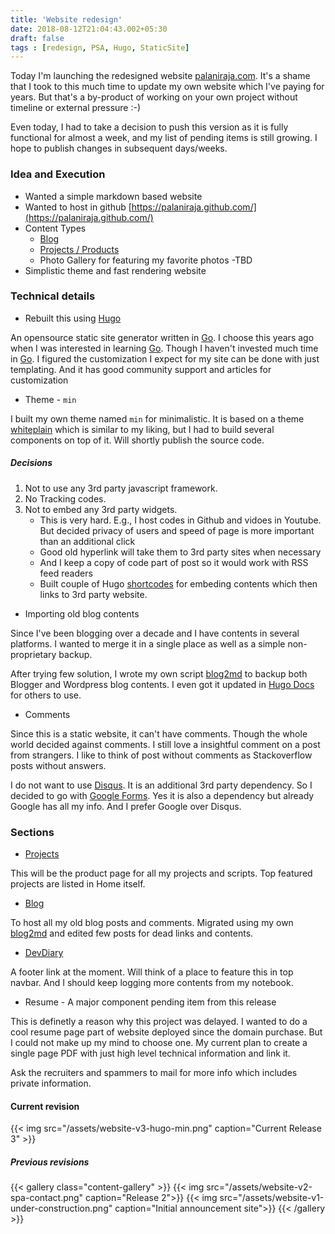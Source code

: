 ```yaml
---
title: 'Website redesign'
date: 2018-08-12T21:04:43.002+05:30
draft: false
tags : [redesign, PSA, Hugo, StaticSite]
---
```


Today I'm launching the redesigned website [palaniraja.com](https://www.palaniraja.com). It's a shame that I took to this much time to update my own website which I've paying for years. But that's a by-product of working on your own project without timeline or external pressure :-)

Even today, I had to take a decision to push this version as it is fully functional for almost a week, and my list of pending items is still growing. I hope to publish changes in subsequent days/weeks.

### Idea and Execution

* Wanted a simple markdown based website
* Wanted to host in github [https://palaniraja.github.com/](https://palaniraja.github.com/)
* Content Types 
    * [Blog](/posts)
    * [Projects / Products](/projects)
    * Photo Gallery for featuring my favorite photos -TBD
* Simplistic theme and fast rendering website

### Technical details

- Rebuilt this using [Hugo](https://gohugo.io/) 

An opensource static site generator written in [Go](https://golang.org/). I choose this years ago when I was interested in learning [Go](https://golang.org/). Though I haven't invested much time in [Go](https://golang.org/). I figured the customization I expect for my site can be done with just templating. And it has good community support and articles for customization
    
- Theme - `min`

I built my own theme named `min` for minimalistic. It is based on a theme [whiteplain](https://themes.gohugo.io/theme/whiteplain/) which is similar to my liking, but I had to build several components on top of it. Will shortly publish the source code.

##### Decisions

1. Not to use any 3rd party javascript framework. 
2. No Tracking codes. 
2. Not to embed any 3rd party widgets. 
    * This is very hard. E.g., I host codes in Github and vidoes in Youtube. But decided privacy of users and speed of page is more important than an additional click
    * Good old hyperlink will take them to 3rd party sites when necessary
    * And I keep a copy of code part of post so it would work with RSS feed readers
    * Built couple of Hugo [shortcodes](https://gohugo.io/content-management/shortcodes/) for embeding contents which then links to 3rd party website.


- Importing old blog contents

Since I've been blogging over a decade and I have contents in several platforms. I wanted to merge it in a single place as well as a simple non-proprietary backup.

After trying few solution, I wrote my own script [blog2md](https://github.com/palaniraja/blog2md) to backup both Blogger and Wordpress blog contents. I even got it updated in [Hugo Docs](https://gohugo.io/tools/migrations/) for others to use.

- Comments

Since this is a static website, it can't have comments. Though the whole world decided against comments. I still love a insightful comment on a post from strangers. I like to think of post without comments as Stackoverflow posts without answers.

I do not want to use [Disqus](https://disqus.com). It is an additional 3rd party dependency. So I decided to go with [Google Forms](https://www.google.com/forms/about/). Yes it is also a dependency but already Google has all my info. And I prefer Google over Disqus.



### Sections

- [Projects](/projects)

This will be the product page for all my projects and scripts. Top featured projects are listed in Home itself.

- [Blog](/posts)

To host all my old blog posts and comments. Migrated using my own [blog2md](https://github.com/palaniraja/blog2md) and edited few posts for dead links and contents.

- [DevDiary](https://palaniraja.github.com/devdiary)

A footer link at the moment. Will think of a place to feature this in top navbar. And I should keep logging more contents from my notebook.

- Resume - A major component pending item from this release

This is definetly a reason why this project was delayed. I wanted to do a cool resume page part of website deployed since the domain purchase. But I could not make up my mind to choose one. My current plan to create a single page PDF with just high level technical information and link it.

Ask the recruiters and spammers to mail for more info which includes private information.


#### Current revision

{{< img src="/assets/website-v3-hugo-min.png"  caption="Current Release 3" >}}



##### Previous revisions

{{< gallery class="content-gallery" >}}
  {{< img src="/assets/website-v2-spa-contact.png" caption="Release 2">}}
  {{< img src="/assets/website-v1-under-construction.png" caption="Initial announcement site">}}
{{< /gallery >}}